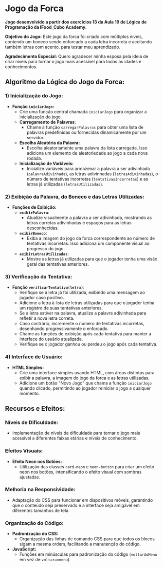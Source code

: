 # Jogo da Forca

**Jogo desenvolvido a partir dos exercícios 13 da Aula 19 de Lógica de Programação da IFood_Cubo Academy.**

**Objetivo do Jogo:**
Este jogo da forca foi criado com múltiplos níveis, contendo um boneco sendo enforcado a cada letra incorreta e aceitando também letras com acento, para testar meu aprendizado.

**Agradecimento Especial:**
Quero agradecer minha esposa pela ideia de criar níveis para tornar o jogo mais acessível para todas as idades e conhecimentos.

## Algoritmo da Lógica do Jogo da Forca:

### 1) Inicialização do Jogo:
- **Função `iniciarJogo`:**
   - Crie uma função central chamada `iniciarJogo` para organizar a inicialização do jogo.
   - **Carregamento de Palavras:**
      - Chame a função `carregarPalavras` para obter uma lista de palavras predefinidas ou fornecidas dinamicamente por um servidor.
   - **Escolha Aleatória da Palavra:**
      - Escolha aleatoriamente uma palavra da lista carregada. Isso adiciona um elemento de aleatoriedade ao jogo a cada nova rodada.
   - **Inicialização de Variáveis:**
      - Inicialize variáveis para armazenar a palavra a ser adivinhada (`palavraAdivinhada`), as letras adivinhadas (`letrasAdivinhadas`), o número de tentativas incorretas (`tentativasIncorretas`) e as letras já utilizadas (`letrasUtilizadas`).

### 2) Exibição da Palavra, do Boneco e das Letras Utilizadas:
- **Funções de Exibição:**
   - **`exibirPalavra`**:
      - Atualize visualmente a palavra a ser adivinhada, mostrando as letras corretas adivinhadas e espaços para as letras desconhecidas.
   - **`exibirBoneco`**:
      - Exiba a imagem do jogo da forca correspondente ao número de tentativas incorretas. Isso adiciona um componente visual ao progresso do jogo.
   - **`exibirLetrasUtilizadas`**:
      - Mostre as letras já utilizadas para que o jogador tenha uma visão geral das tentativas anteriores.

### 3) Verificação da Tentativa:
- **Função `verificarTentativa(letra)`:**
   - Verifique se a letra já foi utilizada, exibindo uma mensagem ao jogador caso positivo.
   - Adicione a letra à lista de letras utilizadas para que o jogador tenha um registro de suas tentativas anteriores.
   - Se a letra estiver na palavra, atualize a palavra adivinhada para refletir a nova letra correta.
   - Caso contrário, incremente o número de tentativas incorretas, desenhando progressivamente o enforcado.
   - Chame as funções de exibição após cada tentativa para manter a interface do usuário atualizada.
   - Verifique se o jogador ganhou ou perdeu o jogo após cada tentativa.

### 4) Interface de Usuário:
- **HTML Simples:**
   - Crie uma interface simples usando HTML, com áreas distintas para exibir a palavra, a imagem do jogo da forca e as letras utilizadas.
   - Adicione um botão "Novo Jogo" que chama a função `iniciarJogo` quando clicado, permitindo ao jogador reiniciar o jogo a qualquer momento.

## Recursos e Efeitos:

### Níveis de Dificuldade:
- Implementação de níveis de dificuldade para tornar o jogo mais acessível a diferentes faixas etárias e níveis de conhecimento.

### Efeitos Visuais:
- **Efeito Neon nos Botões:**
   - Utilização das classes `card-neon` e `neon-button` para criar um efeito neon nos botões, intensificando o efeito visual com sombras ajustadas.

### Melhoria na Responsividade:
- Adaptação do CSS para funcionar em dispositivos móveis, garantindo que o conteúdo seja preservado e a interface seja amigável em diferentes tamanhos de tela.

### Organização do Código:
- **Padronização do CSS:**
   - Organização das linhas de comando CSS para que todos os blocos sigam a mesma ordem, facilitando a manutenção do código.
- **JavaScript:**
   - Funções em minúsculas para padronização do código (`voltarAoMenu` em vez de `voltaraomenu`).
